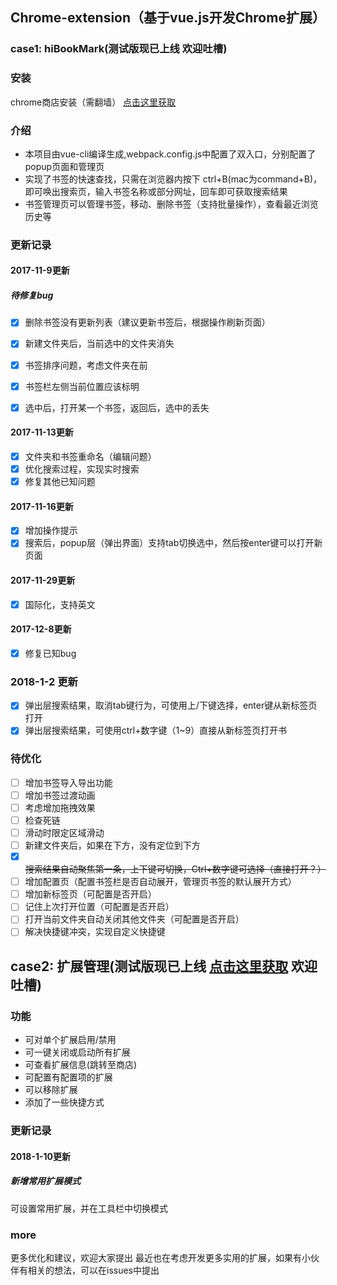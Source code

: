 ## Chrome-extension（基于vue.js开发Chrome扩展）
### case1: hiBookMark(测试版现已上线 欢迎吐槽)
### 安装
chrome商店安装（需翻墙）
 [点击这里获取](https://chrome.google.com/webstore/detail/hibookmark/kimcgbcdngdnggfmkjdmmjceijnkcjmd?hl=zh-CN&gl=HK) 

### 介绍
- 本项目由vue-cli编译生成,webpack.config.js中配置了双入口，分别配置了popup页面和管理页
- 实现了书签的快速查找，只需在浏览器内按下 ctrl+B(mac为command+B)，即可唤出搜索页，输入书签名称或部分网址，回车即可获取搜索结果
- 书签管理页可以管理书签，移动、删除书签（支持批量操作），查看最近浏览历史等

### 更新记录

#### 2017-11-9更新
##### 待修复bug
- [x] 删除书签没有更新列表（建议更新书签后，根据操作刷新页面）
- [x] 新建文件夹后，当前选中的文件夹消失
- [x] 书签排序问题，考虑文件夹在前
- [x] 书签栏左侧当前位置应该标明
- [x] 选中后，打开某一个书签，返回后，选中的丢失



#### 2017-11-13更新
- [x] 文件夹和书签重命名（编辑问题）
- [x] 优化搜索过程，实现实时搜索
- [x] 修复其他已知问题

#### 2017-11-16更新
- [x] 增加操作提示
- [x] 搜索后，popup层（弹出界面）支持tab切换选中，然后按enter键可以打开新页面

#### 2017-11-29更新 
- [x] 国际化，支持英文

#### 2017-12-8更新 
- [x] 修复已知bug

### 2018-1-2 更新
- [x] 弹出层搜索结果，取消tab键行为，可使用上/下键选择，enter键从新标签页打开
- [x] 弹出层搜索结果，可使用ctrl+数字键（1~9）直接从新标签页打开书

### 待优化
- [ ] 增加书签导入导出功能
- [ ] 增加书签过渡动画
- [ ] 考虑增加拖拽效果
- [ ] 检查死链
- [ ] 滑动时限定区域滑动
- [ ] 新建文件夹后，如果在下方，没有定位到下方
- [x] ~~搜索结果自动聚焦第一条，上下键可切换，Ctrl+数字键可选择（直接打开？）~~
- [ ] 增加配置页（配置书签栏是否自动展开，管理页书签的默认展开方式）
- [ ] 增加新标签页（可配置是否开启）
- [ ] 记住上次打开位置（可配置是否开启）
- [ ] 打开当前文件夹自动关闭其他文件夹（可配置是否开启）
- [ ] 解决快捷键冲突，实现自定义快捷键

## case2: 扩展管理(测试版现已上线 [点击这里获取](https://chrome.google.com/webstore/detail/%E6%89%A9%E5%B1%95%E7%AE%A1%E7%90%86/jijileelaefjahodboljljdgfpbjjlac?hl=zh-CN&gl=HK) 欢迎吐槽)

### 功能
- 可对单个扩展启用/禁用
- 可一键关闭或启动所有扩展
- 可查看扩展信息(跳转至商店)
- 可配置有配置项的扩展
- 可以移除扩展
- 添加了一些快捷方式

### 更新记录

#### 2018-1-10更新
##### 新增常用扩展模式
可设置常用扩展，并在工具栏中切换模式

### more
更多优化和建议，欢迎大家提出
最近也在考虑开发更多实用的扩展，如果有小伙伴有相关的想法，可以在issues中提出

